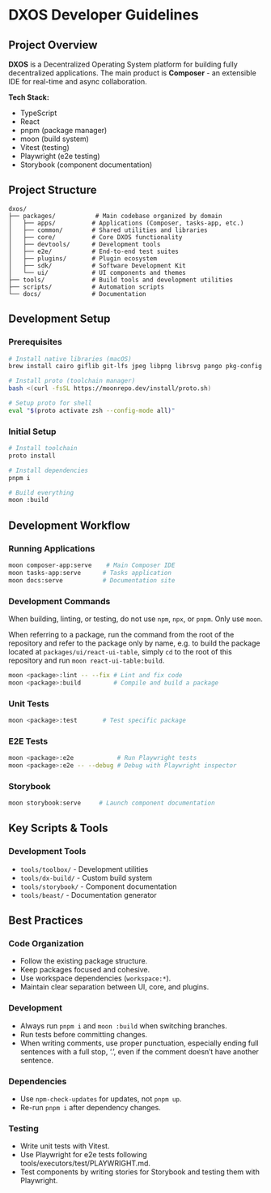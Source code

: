 # DXOS Developer Guidelines

## Project Overview

**DXOS** is a Decentralized Operating System platform for building fully decentralized applications. The main product is **Composer** - an extensible IDE for real-time and async collaboration.

**Tech Stack:**
- TypeScript
- React
- pnpm (package manager)
- moon (build system)
- Vitest (testing)
- Playwright (e2e testing)
- Storybook (component documentation)

## Project Structure

```
dxos/
├── packages/           # Main codebase organized by domain
│   ├── apps/          # Applications (Composer, tasks-app, etc.)
│   ├── common/        # Shared utilities and libraries
│   ├── core/          # Core DXOS functionality
│   ├── devtools/      # Development tools
│   ├── e2e/           # End-to-end test suites
│   ├── plugins/       # Plugin ecosystem
│   ├── sdk/           # Software Development Kit
│   └── ui/            # UI components and themes
├── tools/             # Build tools and development utilities
├── scripts/           # Automation scripts
└── docs/              # Documentation
```

## Development Setup

### Prerequisites
```bash
# Install native libraries (macOS)
brew install cairo giflib git-lfs jpeg libpng librsvg pango pkg-config python-setuptools git unzip gzip xz

# Install proto (toolchain manager)
bash <(curl -fsSL https://moonrepo.dev/install/proto.sh)

# Setup proto for shell
eval "$(proto activate zsh --config-mode all)"
```

### Initial Setup
```bash
# Install toolchain
proto install

# Install dependencies
pnpm i

# Build everything
moon :build
```

## Development Workflow

### Running Applications
```bash
moon composer-app:serve    # Main Composer IDE
moon tasks-app:serve      # Tasks application
moon docs:serve           # Documentation site
```

### Development Commands

When building, linting, or testing, do not use `npm`, `npx`, or `pnpm`. Only use `moon`.

When referring to a package, run the command from the root of the repository and refer to the package only by name, e.g. to build the package located at `packages/ui/react-ui-table`, simply `cd` to the root of this repository and run `moon react-ui-table:build`.

```bash
moon <package>:lint -- --fix # Lint and fix code
moon <package>:build         # Compile and build a package
```

### Unit Tests
```bash
moon <package>:test       # Test specific package
```

### E2E Tests
```bash
moon <package>:e2e            # Run Playwright tests
moon <package>:e2e -- --debug # Debug with Playwright inspector
```

### Storybook
```bash
moon storybook:serve     # Launch component documentation
```

## Key Scripts & Tools

### Development Tools
- `tools/toolbox/` - Development utilities
- `tools/dx-build/` - Custom build system
- `tools/storybook/` - Component documentation
- `tools/beast/` - Documentation generator

## Best Practices

### Code Organization
- Follow the existing package structure.
- Keep packages focused and cohesive.
- Use workspace dependencies (`workspace:*`).
- Maintain clear separation between UI, core, and plugins.

### Development
- Always run `pnpm i` and `moon :build` when switching branches.
- Run tests before committing changes.
- When writing comments, use proper punctuation, especially ending full sentences with a full stop, ‘.’, even if the comment doesn’t have another sentence.

### Dependencies
- Use `npm-check-updates` for updates, not `pnpm up`.
- Re-run `pnpm i` after dependency changes.

### Testing
- Write unit tests with Vitest.
- Use Playwright for e2e tests following tools/executors/test/PLAYWRIGHT.md.
- Test components by writing stories for Storybook and testing them with Playwright.
